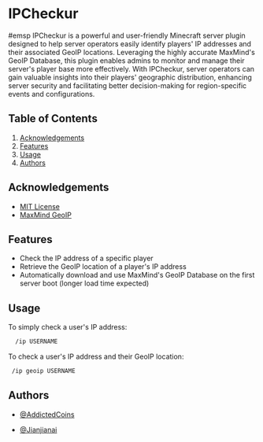 # IPCheckur

#emsp IPCheckur is a powerful and user-friendly Minecraft server plugin designed to help server operators easily identify players' IP addresses and their associated GeoIP locations. Leveraging the highly accurate MaxMind's GeoIP Database, this plugin enables admins to monitor and manage their server's player base more effectively. With IPCheckur, server operators can gain valuable insights into their players' geographic distribution, enhancing server security and facilitating better decision-making for region-specific events and configurations.


## Table of Contents

1. [Acknowledgements](#acknowledgements)
2. [Features](#features)
3. [Usage](#usage)
4. [Authors](#authors)

## Acknowledgements

- [MIT License](https://github.com/AddictedCoins/IPCheckur/blob/main/LICENSE)
- [MaxMind GeoIP](https://www.maxmind.com/en/geoip2-services-and-databases)

## Features

- Check the IP address of a specific player
- Retrieve the GeoIP location of a player's IP address
- Automatically download and use MaxMind's GeoIP Database on the first server boot (longer load time expected)


## Usage

To simply check a user's IP address:

```bash
  /ip USERNAME
```

To check a user's IP address and their GeoIP location:

```bash
 /ip geoip USERNAME
```


## Authors

- [@AddictedCoins](https://github.com/AddictedCoins)

- [@Jianjianai](https://github.com/jianjianai)


